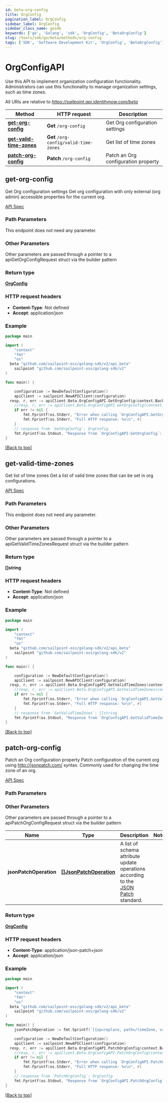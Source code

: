 ```yaml
---
id: beta-org-config
title: OrgConfig
pagination_label: OrgConfig
sidebar_label: OrgConfig
sidebar_class_name: gosdk
keywords: ['go', 'Golang', 'sdk', 'OrgConfig', 'BetaOrgConfig'] 
slug: /tools/sdk/go/beta/methods/org-config
tags: ['SDK', 'Software Development Kit', 'OrgConfig', 'BetaOrgConfig']
---
```


# OrgConfigAPI
  Use this API to implement organization configuration functionality. 
Administrators can use this functionality to manage organization settings, such as time zones.
 
All URIs are relative to *https://sailpoint.api.identitynow.com/beta*

Method | HTTP request | Description
------------- | ------------- | -------------
[**get-org-config**](#get-org-config) | **Get** `/org-config` | Get Org configuration settings
[**get-valid-time-zones**](#get-valid-time-zones) | **Get** `/org-config/valid-time-zones` | Get list of time zones
[**patch-org-config**](#patch-org-config) | **Patch** `/org-config` | Patch an Org configuration property


## get-org-config
Get Org configuration settings
Get org configuration with only external (org admin) accessible properties for the current org.

[API Spec](https://developer.sailpoint.com/docs/api/beta/get-org-config)

### Path Parameters

This endpoint does not need any parameter.

### Other Parameters

Other parameters are passed through a pointer to a apiGetOrgConfigRequest struct via the builder pattern


### Return type

[**OrgConfig**](../models/org-config)

### HTTP request headers

- **Content-Type**: Not defined
- **Accept**: application/json

### Example

```go
package main

import (
	"context"
	"fmt"
	"os"
  beta "github.com/sailpoint-oss/golang-sdk/v2/api_beta"
	sailpoint "github.com/sailpoint-oss/golang-sdk/v2"
)

func main() {

	configuration := NewDefaultConfiguration()
	apiClient := sailpoint.NewAPIClient(configuration)
  resp, r, err := apiClient.Beta.OrgConfigAPI.GetOrgConfig(context.Background()).Execute()
	//resp, r, err := apiClient.Beta.OrgConfigAPI.GetOrgConfig(context.Background()).Execute()
	if err != nil {
		fmt.Fprintf(os.Stderr, "Error when calling `OrgConfigAPI.GetOrgConfig``: %v\n", err)
		fmt.Fprintf(os.Stderr, "Full HTTP response: %v\n", r)
	}
	// response from `GetOrgConfig`: OrgConfig
	fmt.Fprintf(os.Stdout, "Response from `OrgConfigAPI.GetOrgConfig`: %v\n", resp)
}
```

[[Back to top]](#)

## get-valid-time-zones
Get list of time zones
Get a list of valid time zones that can be set in org configurations.

[API Spec](https://developer.sailpoint.com/docs/api/beta/get-valid-time-zones)

### Path Parameters

This endpoint does not need any parameter.

### Other Parameters

Other parameters are passed through a pointer to a apiGetValidTimeZonesRequest struct via the builder pattern


### Return type

**[]string**

### HTTP request headers

- **Content-Type**: Not defined
- **Accept**: application/json

### Example

```go
package main

import (
	"context"
	"fmt"
	"os"
  beta "github.com/sailpoint-oss/golang-sdk/v2/api_beta"
	sailpoint "github.com/sailpoint-oss/golang-sdk/v2"
)

func main() {

	configuration := NewDefaultConfiguration()
	apiClient := sailpoint.NewAPIClient(configuration)
  resp, r, err := apiClient.Beta.OrgConfigAPI.GetValidTimeZones(context.Background()).Execute()
	//resp, r, err := apiClient.Beta.OrgConfigAPI.GetValidTimeZones(context.Background()).Execute()
	if err != nil {
		fmt.Fprintf(os.Stderr, "Error when calling `OrgConfigAPI.GetValidTimeZones``: %v\n", err)
		fmt.Fprintf(os.Stderr, "Full HTTP response: %v\n", r)
	}
	// response from `GetValidTimeZones`: []string
	fmt.Fprintf(os.Stdout, "Response from `OrgConfigAPI.GetValidTimeZones`: %v\n", resp)
}
```

[[Back to top]](#)

## patch-org-config
Patch an Org configuration property
Patch configuration of the current org using http://jsonpatch.com/ syntax.  Commonly used for changing the time zone of an org.

[API Spec](https://developer.sailpoint.com/docs/api/beta/patch-org-config)

### Path Parameters



### Other Parameters

Other parameters are passed through a pointer to a apiPatchOrgConfigRequest struct via the builder pattern


Name | Type | Description  | Notes
------------- | ------------- | ------------- | -------------
 **jsonPatchOperation** | [**[]JsonPatchOperation**](../models/json-patch-operation) | A list of schema attribute update operations according to the [JSON Patch](https://tools.ietf.org/html/rfc6902) standard. | 

### Return type

[**OrgConfig**](../models/org-config)

### HTTP request headers

- **Content-Type**: application/json-patch+json
- **Accept**: application/json

### Example

```go
package main

import (
	"context"
	"fmt"
	"os"
  beta "github.com/sailpoint-oss/golang-sdk/v2/api_beta"
	sailpoint "github.com/sailpoint-oss/golang-sdk/v2"
)

func main() {
    jsonPatchOperation := fmt.Sprintf(`[{op=replace, path=/timeZone, value=America/Toronto}]`) // []JsonPatchOperation | A list of schema attribute update operations according to the [JSON Patch](https://tools.ietf.org/html/rfc6902) standard.

	configuration := NewDefaultConfiguration()
	apiClient := sailpoint.NewAPIClient(configuration)
  resp, r, err := apiClient.Beta.OrgConfigAPI.PatchOrgConfig(context.Background()).JsonPatchOperation(jsonPatchOperation).Execute()
	//resp, r, err := apiClient.Beta.OrgConfigAPI.PatchOrgConfig(context.Background()).JsonPatchOperation(jsonPatchOperation).Execute()
	if err != nil {
		fmt.Fprintf(os.Stderr, "Error when calling `OrgConfigAPI.PatchOrgConfig``: %v\n", err)
		fmt.Fprintf(os.Stderr, "Full HTTP response: %v\n", r)
	}
	// response from `PatchOrgConfig`: OrgConfig
	fmt.Fprintf(os.Stdout, "Response from `OrgConfigAPI.PatchOrgConfig`: %v\n", resp)
}
```

[[Back to top]](#)

